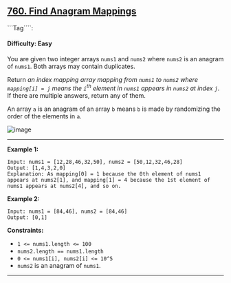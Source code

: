 ## [760. Find Anagram Mappings](https://leetcode.com/problems/find-anagram-mappings/)

```Tag````:

#### Difficulty: Easy

You are given two integer arrays ```nums1``` and ```nums2``` where ```nums2``` is an anagram of ```nums1```. Both arrays may contain duplicates.

Return _an index mapping array mapping from ```nums1``` to ```nums2``` where ```mapping[i] = j``` means the ```i```<sup>th</sup> element in ```nums1``` appears in ```nums2``` at index ```j```_. If there are multiple answers, return any of them.

An array ```a``` is an anagram of an array ```b``` means ```b``` is made by randomizing the order of the elements in ```a```.

![image](https://user-images.githubusercontent.com/35042430/230700217-e80fca58-946c-4a79-ae45-e5391c5c8ff3.png)

---

__Example 1:__
```
Input: nums1 = [12,28,46,32,50], nums2 = [50,12,32,46,28]
Output: [1,4,3,2,0]
Explanation: As mapping[0] = 1 because the 0th element of nums1 appears at nums2[1], and mapping[1] = 4 because the 1st element of nums1 appears at nums2[4], and so on.
```

__Example 2:__
```
Input: nums1 = [84,46], nums2 = [84,46]
Output: [0,1]
```

__Constraints:__

- ```1 <= nums1.length <= 100```
- ```nums2.length == nums1.length```
- ```0 <= nums1[i], nums2[i] <= 10^5```
- ```nums2``` is an anagram of ```nums1```.

---


